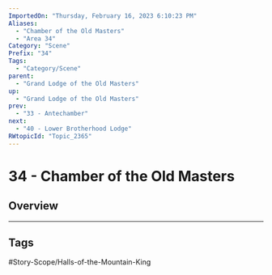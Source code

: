 ```yaml
---
ImportedOn: "Thursday, February 16, 2023 6:10:23 PM"
Aliases:
  - "Chamber of the Old Masters"
  - "Area 34"
Category: "Scene"
Prefix: "34"
Tags:
  - "Category/Scene"
parent:
  - "Grand Lodge of the Old Masters"
up:
  - "Grand Lodge of the Old Masters"
prev:
  - "33 - Antechamber"
next:
  - "40 - Lower Brotherhood Lodge"
RWtopicId: "Topic_2365"
---
```

# 34 - Chamber of the Old Masters
## Overview

---
## Tags
#Story-Scope/Halls-of-the-Mountain-King

